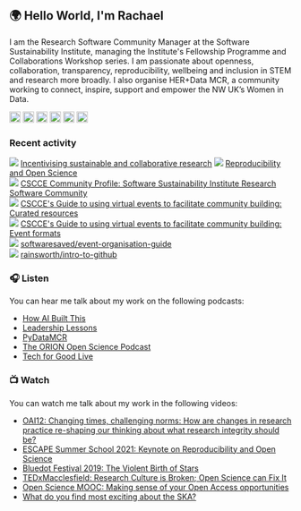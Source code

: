 ## 🌍 Hello World, I'm Rachael

<!--
**rainsworth/rainsworth** is a ✨ _special_ ✨ repository because its `README.md` (this file) appears on your GitHub profile.

Here are some ideas to get you started:

- 🔭 I’m currently working on ...
- 🌱 I’m currently learning ...
- 👯 I’m looking to collaborate on ...
- 🤔 I’m looking for help with ...
- 💬 Ask me about ...
- 📫 How to reach me: ...
- 😄 Pronouns: ...
- ⚡ Fun fact: ...
-->

I am the Research Software Community Manager at the Software Sustainability Institute, managing the Institute's Fellowship Programme and Collaborations Workshop series. I am passionate about openness, collaboration, transparency, reproducibility, wellbeing and inclusion in STEM and research more broadly. I also organise HER+Data MCR, a community working to connect, inspire, support and empower the NW UK’s Women in Data.

<a href="https://rainsworth.github.io/"><img height="20" width="20" src="https://unpkg.com/simple-icons@v3/icons/icloud.svg" /></a>
<a href="https://twitter.com/rachaelevelyn"><img height="20" width="20" src="https://unpkg.com/simple-icons@v3/icons/twitter.svg" /></a>
<a href="https://www.linkedin.com/in/rachaelainsworth/"><img height="20" width="20" src="https://unpkg.com/simple-icons@v3/icons/linkedin.svg" /></a>
<a href="https://figshare.com/authors/Rachael_Ainsworth/4824354"><img height="20" width="20" src="https://unpkg.com/simple-icons@v3/icons/figshare.svg" /></a>
<a href="https://orcid.org/0000-0003-2591-9462"><img height="20" width="20" src="https://unpkg.com/simple-icons@v3/icons/orcid.svg" /></a>
<a href="https://www.meetup.com/herplusdatamcr/"><img height="20" width="20" src="https://unpkg.com/simple-icons@v3/icons/meetup.svg" /></a>

### Recent activity
<img src="https://img.icons8.com/material-outlined/20/000000/presentation.png"/> [Incentivising sustainable and collaborative research](https://doi.org/10.6084/m9.figshare.14986890)
<img src="https://img.icons8.com/material-outlined/20/000000/presentation.png"/> [Reproducibility and Open Science](https://doi.org/10.6084/m9.figshare.14710110)  
<img src="https://img.icons8.com/material-outlined/20/000000/document.png"/> [CSCCE Community Profile: Software Sustainability Institute Research Software Community](https://doi.org/10.5281/zenodo.4947235)    
<img src="https://img.icons8.com/material-outlined/20/000000/document.png"/> [CSCCE's Guide to using virtual events to facilitate community building: Curated resources](https://doi.org/10.5281/zenodo.4270105)  
<img src="https://img.icons8.com/material-outlined/20/000000/document.png"/> [CSCCE's Guide to using virtual events to facilitate community building: Event formats](https://doi.org/10.5281/zenodo.3934385)  
<img src="https://img.icons8.com/material-outlined/20/000000/github.png"/> [softwaresaved/event-organisation-guide](https://github.com/softwaresaved/event-organisation-guide)  
<img src="https://img.icons8.com/material-outlined/20/000000/github.png"/> [rainsworth/intro-to-github](https://github.com/rainsworth/intro-to-github)  

### 🎧 Listen

You can hear me talk about my work on the following podcasts:
- [How AI Built This](https://player.captivate.fm/episode/56f38e50-8a1a-44e1-beaf-6743c80c7afb)
- [Leadership Lessons](https://soundcloud.com/user-591847145-874775758/leadership-lessons-rachael-ainsworth)
- [PyDataMCR](https://anchor.fm/pydatamcr/episodes/Episode-7---Open-Science-and-Imposters-syndrome-Ft--Rachael-Ainsworth-e5hia8/a-aoiq43)
- [The ORION Open Science Podcast](https://www.podbean.com/ew/pb-w273g-bffc6f)
- [Tech for Good Live](https://pod.co/tech-for-good-live/doom-and-gloom-we-re-on-brand-the-live-christmas-episode-2019)

### 📺 Watch

You can watch me talk about my work in the following videos:
- [OAI12: Changing times, challenging norms: How are changes in research practice re-shaping our thinking about what research integrity should be?](https://vimeo.com/588305806)
- [ESCAPE Summer School 2021: Keynote on Reproducibility and Open Science](https://youtu.be/TkIZ4FIGfBc)
- [Bluedot Festival 2019: The Violent Birth of Stars](https://youtu.be/914KncrM6PM)
- [TEDxMacclesfield: Research Culture is Broken; Open Science can Fix It](https://youtu.be/c-bemNZ-IqA)
- [Open Science MOOC: Making sense of your Open Access opportunities](https://youtu.be/geydm_0jDzM)
- [What do you find most exciting about the SKA?](https://youtu.be/6ZYPdHQgD0A)
